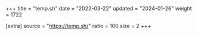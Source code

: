 +++
title = "temp.sh"
date = "2022-03-22"
updated = "2024-01-26"
weight = 1722

[extra]
source = "https://temp.sh/"
ratio = 100
size = 2
+++
